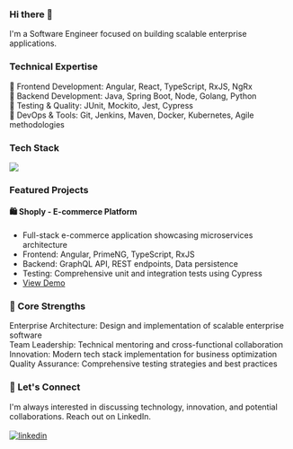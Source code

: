 ### Hi there 👋 

I'm a Software Engineer focused on building scalable enterprise applications.

### Technical Expertise
🔹 Frontend Development: Angular, React, TypeScript, RxJS, NgRx<br>
🔹 Backend Development: Java, Spring Boot, Node, Golang, Python<br>
🔹 Testing & Quality: JUnit, Mockito, Jest, Cypress<br>
🔹 DevOps & Tools: Git, Jenkins, Maven, Docker, Kubernetes, Agile methodologies

### Tech Stack
<p align="left">
    <img src="https://skillicons.dev/icons?i=java,spring,python,angular,react,nextjs,typescript,mongodb,mysql,postgresql" />
</p>

### Featured Projects

#### 🛍️ Shoply - E-commerce Platform
- Full-stack e-commerce application showcasing microservices architecture
- Frontend: Angular, PrimeNG, TypeScript, RxJS
- Backend: GraphQL API, REST endpoints, Data persistence
- Testing: Comprehensive unit and integration tests using Cypress
- [View Demo](https://ecommerce-app-angular.netlify.app/)

### 🌟 Core Strengths

Enterprise Architecture: Design and implementation of scalable enterprise software<br>
Team Leadership: Technical mentoring and cross-functional collaboration<br>
Innovation: Modern tech stack implementation for business optimization<br>
Quality Assurance: Comprehensive testing strategies and best practices<br>

### 🤝 Let's Connect
I'm always interested in discussing technology, innovation, and potential collaborations. Reach out on LinkedIn.<br><br>
[![linkedin](https://img.shields.io/badge/linkedin-0A66C2?style=for-the-badge&logo=linkedin&logoColor=white)](https://www.linkedin.com/in/lukagolubovic/)

